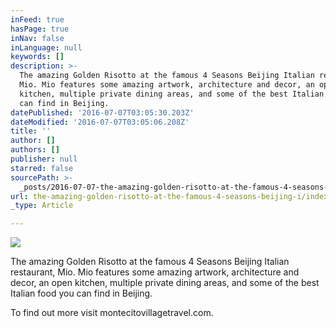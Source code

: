 ```yaml
---
inFeed: true
hasPage: true
inNav: false
inLanguage: null
keywords: []
description: >-
  The amazing Golden Risotto at the famous 4 Seasons Beijing Italian restaurant,
  Mio. Mio features some amazing artwork, architecture and decor, an open
  kitchen, multiple private dining areas, and some of the best Italian food you
  can find in Beijing. 
datePublished: '2016-07-07T03:05:30.203Z'
dateModified: '2016-07-07T03:05:06.208Z'
title: ''
author: []
authors: []
publisher: null
starred: false
sourcePath: >-
  _posts/2016-07-07-the-amazing-golden-risotto-at-the-famous-4-seasons-beijing-i.md
url: the-amazing-golden-risotto-at-the-famous-4-seasons-beijing-i/index.html
_type: Article

---
```

![](https://the-grid-user-content.s3-us-west-2.amazonaws.com/9722b9a6-d459-4e18-b2ae-48734c8c819d.jpg)

The amazing Golden Risotto at the famous 4 Seasons Beijing Italian restaurant, Mio. Mio features some amazing artwork, architecture and decor, an open kitchen, multiple private dining areas, and some of the best Italian food you can find in Beijing. 

To find out more visit montecitovillagetravel.com.
